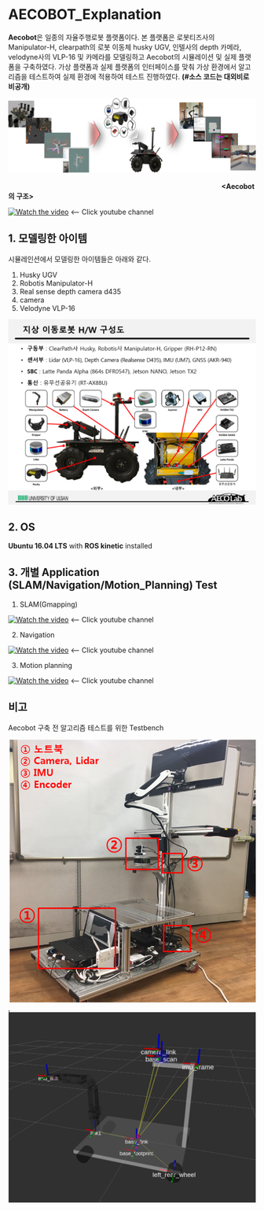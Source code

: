# AECOBOT_Explanation

**Aecobot**은 일종의 자율주행로봇 플랫폼이다. 본 플랫폼은 로봇티즈사의 Manipulator-H, clearpath의 로봇 이동체 husky UGV, 인텔사의 depth 카메라, 
velodyne사의 VLP-16 및 카메라를 모델링하고 Aecobot의 시뮬레이션 및 실제 플랫폼을 구축하였다. 가상 플랫폼과 실제 플랫폼의 인터페이스를 맞춰 가상 환경에서 알고리즘을 테스트하여 실제 환경에 적용하여 테스트 진행하였다. **(#소스 코드는 대외비로 비공개)**



![Aecobot](https://github.com/YDK18/AECOBOT_Explanation/blob/master/picture/3.png)

　　　　　　　　　　　　　　　　　　　　　　　　　　　　　　　**<Aecobot의 구조>**
                                  
                                  
[![Watch the video](https://i.imgur.com/gHghSR6.png)](https://youtu.be/6dMNyTeqqLY)       <-- Click youtube channel

## 1. 모델링한 아이템

시뮬레인션에서 모델링한 아이템들은 아래와 같다. 
1. Husky UGV
2. Robotis Manipulator-H
3. Real sense depth camera d435
4. camera
5. Velodyne VLP-16

![H/W picture](https://github.com/YDK18/AECOBOT_Explanation/blob/master/picture/1.png)

## 2. OS
**Ubuntu 16.04 LTS** with **ROS kinetic** installed

## 3. 개별 Application (SLAM/Navigation/Motion_Planning) Test
1. SLAM(Gmapping)

[![Watch the video](https://i.imgur.com/cQjZtvR.png)](https://youtu.be/bSZ0R3qeKXs)       <-- Click youtube channel

2. Navigation

[![Watch the video](https://i.imgur.com/VQyIVP7.png)](https://youtu.be/-XDqJOflzwQ)       <-- Click youtube channel

3. Motion planning

[![Watch the video](https://i.imgur.com/E2cel2K.png)](https://youtu.be/-5zJ51XiCJE)       <-- Click youtube channel

## 비고
Aecobot 구축 전 알고리즘 테스트를 위한 Testbench

![Testbench](https://github.com/YDK18/AECOBOT_Explanation/blob/master/picture/testbench.png), ![RViz_Testbench](https://github.com/YDK18/AECOBOT_Explanation/blob/master/picture/testbench2.png)
